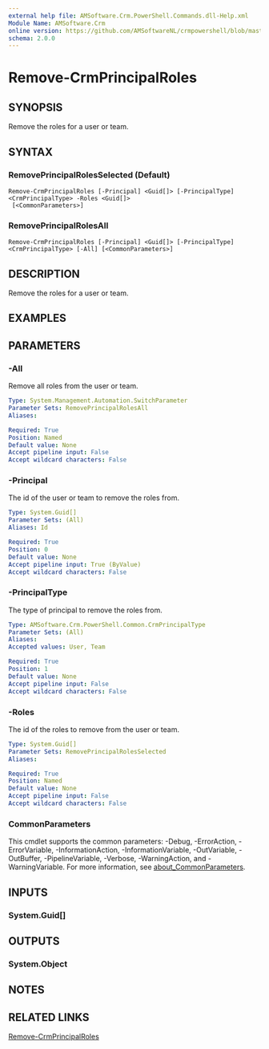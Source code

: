 ```yaml
---
external help file: AMSoftware.Crm.PowerShell.Commands.dll-Help.xml
Module Name: AMSoftware.Crm
online version: https://github.com/AMSoftwareNL/crmpowershell/blob/master/docs/Remove-CrmPrincipalRoles.md
schema: 2.0.0
---
```


# Remove-CrmPrincipalRoles

## SYNOPSIS
Remove the roles for a user or team.

## SYNTAX

### RemovePrincipalRolesSelected (Default)
```
Remove-CrmPrincipalRoles [-Principal] <Guid[]> [-PrincipalType] <CrmPrincipalType> -Roles <Guid[]>
 [<CommonParameters>]
```

### RemovePrincipalRolesAll
```
Remove-CrmPrincipalRoles [-Principal] <Guid[]> [-PrincipalType] <CrmPrincipalType> [-All] [<CommonParameters>]
```

## DESCRIPTION
Remove the roles for a user or team.

## EXAMPLES

## PARAMETERS

### -All
Remove all roles from the user or team.

```yaml
Type: System.Management.Automation.SwitchParameter
Parameter Sets: RemovePrincipalRolesAll
Aliases:

Required: True
Position: Named
Default value: None
Accept pipeline input: False
Accept wildcard characters: False
```

### -Principal
The id of the user or team to remove the roles from.

```yaml
Type: System.Guid[]
Parameter Sets: (All)
Aliases: Id

Required: True
Position: 0
Default value: None
Accept pipeline input: True (ByValue)
Accept wildcard characters: False
```

### -PrincipalType
The type of principal to remove the roles from.

```yaml
Type: AMSoftware.Crm.PowerShell.Common.CrmPrincipalType
Parameter Sets: (All)
Aliases:
Accepted values: User, Team

Required: True
Position: 1
Default value: None
Accept pipeline input: False
Accept wildcard characters: False
```

### -Roles
The id of the roles to remove from the user or team.

```yaml
Type: System.Guid[]
Parameter Sets: RemovePrincipalRolesSelected
Aliases:

Required: True
Position: Named
Default value: None
Accept pipeline input: False
Accept wildcard characters: False
```

### CommonParameters
This cmdlet supports the common parameters: -Debug, -ErrorAction, -ErrorVariable, -InformationAction, -InformationVariable, -OutVariable, -OutBuffer, -PipelineVariable, -Verbose, -WarningAction, and -WarningVariable. For more information, see [about_CommonParameters](http://go.microsoft.com/fwlink/?LinkID=113216).

## INPUTS

### System.Guid[]

## OUTPUTS

### System.Object
## NOTES

## RELATED LINKS

[Remove-CrmPrincipalRoles](Remove-CrmPrincipalRoles.md)

